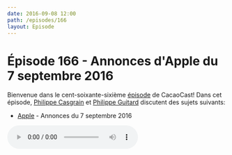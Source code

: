 ```yaml
---
date: 2016-09-08 12:00
path: /episodes/166
layout: Episode
---
```

# Épisode 166 - Annonces d'Apple du 7 septembre 2016
<p>Bienvenue dans le cent-soixante-sixième <a href="https://archive.org/download/cacaocast/cacaocast_166.mp3" title="CacaoCast Episode 166">épisode</a> de CacaoCast! Dans cet épisode, <a href="http://www.twitter.com/philippec" title="Philippe Casgrain sur Twitter">Philippe Casgrain</a> et <a href="http://www.twitter.com/philippeguitard" title="Philippe Guitard sur Twitter">Philippe Guitard</a> discutent des sujets suivants:</p>
<ul><li><a href="http://www.apple.com/apple-events/september-2016" title="Apple">Apple</a> - Annonces du 7 septembre 2016</li>
</ul>
<p><audio controls><source src="https://archive.org/download/cacaocast/cacaocast_166.mp3" type="audio/mpeg"><source src="https://archive.org/download/cacaocast/cacaocast_166.mp3" type="audio/mp4">Votre navigateur ne supporte pas l'élément audio / Your browser does not support the audio element.</audio></p>
